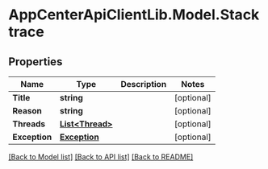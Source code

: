 # AppCenterApiClientLib.Model.Stacktrace
## Properties

Name | Type | Description | Notes
------------ | ------------- | ------------- | -------------
**Title** | **string** |  | [optional] 
**Reason** | **string** |  | [optional] 
**Threads** | [**List&lt;Thread&gt;**](Thread.md) |  | [optional] 
**Exception** | [**Exception**](Exception.md) |  | [optional] 

[[Back to Model list]](../README.md#documentation-for-models) [[Back to API list]](../README.md#documentation-for-api-endpoints) [[Back to README]](../README.md)

